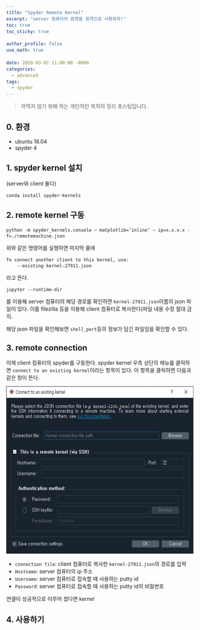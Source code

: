 ```yaml
---
title: "Spyder Remote Kernel"
excerpt: "server 컴퓨터의 환경을 원격으로 사용하자!"
toc: true
toc_sticky: true

author_profile: false
use_math: true

date: 2020-03-02 21:00:00 -0000
categories: 
  - advanced
tags:
  - spyder
---
```

> 까먹지 않기 위해 하는 개인적인 목적의 정리 포스팅입니다.

## 0. 환경
- ubuntu 18.04
- spyder 4

## 1. spyder kernel 설치
(server와 client 둘다)
```
conda install spyder-kernels
```

## 2. remote kernel 구동
```
python -m spyder_kernels.console — matplotlib=’inline’ — ip=x.x.x.x -f=./remotemachine.json
```
위와 같은 명령어를 실행하면 마지막 줄에
```
To connect another client to this kernel, use:
    --existing kernel-27911.json
```
라고 뜬다.
```
jupyter --runtime-dir
```
를 이용해 server 컴퓨터의 해당 경로를 확인하면 `kernel-27911.json`이름의 json 파일이 있다. 이를 filezilla 등을 이용해 client 컴퓨터로 복사한다(파일 내용 수정 절대 금지.

해당 json 파일을 확인해보면 `shell_port`등의 정보가 담긴 파일임을 확인할 수 있다.

## 3. remote connection
이제 client 컴퓨터의 spyder를 구동한다.
spyder kernel 우측 상단의 메뉴를 클릭하면 `connect to an existing kernel`이라는 항목이 있다. 이 항목을 클릭하면 다음과 같은 창이 뜬다.

<center><img  src="https://github.com/an-seunghwan/an-seunghwan.github.io/blob/master/assets/img/existing_kernel_setting.png?raw=true
" width="600"  height="450"></center>

- `connection file`: client 컴퓨터로 복사한 `kernel-27911.json`의 경로를 입력
- `Hostname`: server 컴퓨터의 ip 주소
- `Username`: server 컴퓨터로 접속할 때 사용하는 putty id
- `Password`: server 컴퓨터로 접속할 때 사용하는 putty id의 비밀번호

연결이 성공적으로 이루어 졌다면 kernel

## 4. 사용하기

<!--stackedit_data:
eyJoaXN0b3J5IjpbLTUzODg5Nzc2MCwxMzM3MzA1ODc2LC0yNT
Q3Nzg3NzJdfQ==
-->